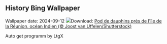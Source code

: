## History Bing Wallpaper
Wallpaper date: 2024-09-12
![](https://www.bing.com/th?id=OHR.DolphinReunion_FR-FR0184396607_UHD.jpg&w=1000)Download: [Pod de dauphins près de l'île de la Réunion, océan Indien (© Joost van Uffelen/Shutterstock)](https://www.bing.com/th?id=OHR.DolphinReunion_FR-FR0184396607_UHD.jpg)

Auto get programm by LtgX
